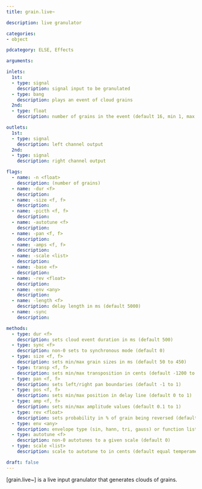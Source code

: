 ```yaml
---
title: grain.live~

description: live granulator

categories:
- object

pdcategory: ELSE, Effects

arguments:

inlets:
  1st:
  - type: signal
    description: signal input to be granulated
  - type: bang
    description: plays an event of cloud grains
  2nd:
  - type: float
    description: number of grains in the event (default 16, min 1, max 256)

outlets:
  1st:
  - type: signal
    description: left channel output
  2nd:
  - type: signal
    description: right channel output

flags:
  - name: -n <float>
    description: (number of grains)
  - name: -dur <f>
    description: 
  - name: -size <f, f>
    description: 
  - name: -picth <f, f>
    description: 
  - name: -autotune <f>
    description: 
  - name: -pan <f, f>
    description: 
  - name: -amps <f, f>
    description: 
  - name: -scale <list>
    description: 
  - name: -base <f>
    description: 
  - name: -rev <float>
    description: 
  - name: -env <any>
    description: 
  - name: -length <f>
    description: delay length in ms (default 5000)
  - name: -sync
    description: 

methods:
  - type: dur <f>
    description: sets cloud event duration in ms (default 500)
  - type: sync <f>
    description: non-0 sets to synchronous mode (default 0)
  - type: size <f, f>
    description: sets min/max grain sizes in ms (default 50 to 450)
  - type: transp <f, f>
    description: sets min/max transposition in cents (default -1200 to 1200)
  - type: pan <f, f>
    description: sets left/right pan boundaries (default -1 to 1)
  - type: pos <f, f>
    description: sets min/max position in delay line (default 0 to 1)
  - type: amp <f, f>
    description: sets min/max amplitude values (default 0.1 to 1)
  - type: rev <float>
    description: sets probability in % of grain being reversed (default 0) 
  - type: env <any>
    description: envelope type (sin, hann, tri, gauss) or function list
  - type: autotune <f>
    description: non-0 autotunes to a given scale (default 0)
  - type: scale <list>
    description: scale to autotune to in cents (default equal temperament)

draft: false
---
```


[grain.live~] is a live input granulator that generates clouds of grains.

